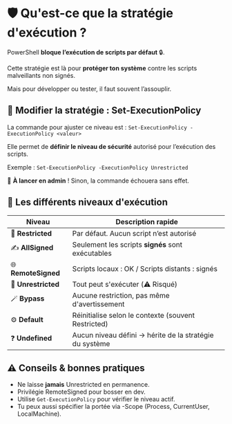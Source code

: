# **🛡️ Qu'est-ce que la stratégie d'exécution ?**

PowerShell **bloque l’exécution de scripts par défaut** 🔒.

Cette stratégie est là pour **protéger ton système** contre les scripts malveillants non signés. 

Mais pour développer ou tester, il faut souvent l’assouplir.



## **🧰 Modifier la stratégie : Set-ExecutionPolicy**

La commande pour ajuster ce niveau est : `Set-ExecutionPolicy -ExecutionPolicy <valeur>`

Elle permet de **définir le niveau de sécurité** autorisé pour l’exécution des scripts.

Exemple : `Set-ExecutionPolicy -ExecutionPolicy Unrestricted`

📌 **À lancer en admin** ! Sinon, la commande échouera sans effet.



## **🧱 Les différents niveaux d'exécution**

| **Niveau** | **Description rapide** |
|----|----|
| 🔐 **Restricted** | Par défaut. Aucun script n’est autorisé |
| ✍️ **AllSigned** | Seulement les scripts **signés** sont exécutables |
| 🌐 **RemoteSigned** | Scripts locaux : OK / Scripts distants : signés |
| 🚫 **Unrestricted** | Tout peut s'exécuter (⚠️ Risqué) |
| 🪄 **Bypass** | Aucune restriction, pas même d'avertissement |
| ⚙️ **Default** | Réinitialise selon le contexte (souvent Restricted) |
| ❓ **Undefined** | Aucun niveau défini → hérite de la stratégie du système |





## **⚠️ Conseils & bonnes pratiques**

- Ne laisse **jamais** Unrestricted en permanence.
- Privilégie RemoteSigned pour bosser en dev.
- Utilise `Get-ExecutionPolicy` pour vérifier le niveau actif.
- Tu peux aussi spécifier la portée via -Scope (Process, CurrentUser, LocalMachine).

